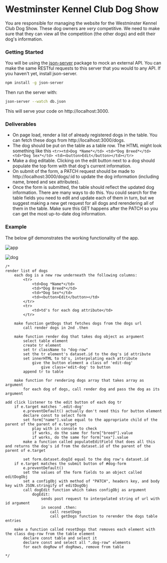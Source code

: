 # Westminster Kennel Club Dog Show

You are responsible for managing the website for the Westminster Kennel Club Dog Show. These dog owners are _very_ competitive. We need to make sure that they can view all the competition (the other dogs) and edit their dog's information.

### Getting Started

You will be using the [json-server](https://github.com/typicode/json-server) package to mock an external API. You can make the same RESTful requests to this server that you would to any API. If you haven't yet, install json-server.
```bash
npm install -g json-server
```

Then run the server with:
```bash
json-server --watch db.json
```

This will serve your code on http://localhost:3000.

### Deliverables

- On page load, render a list of already registered dogs in the table. You can fetch these dogs from http://localhost:3000/dogs.
- The dog should be put on the table as a table row. The HTML might look something like this `<tr><td>Dog *Name*</td> <td>*Dog Breed*</td> <td>*Dog Sex*</td> <td><button>Edit</button></td></tr>`
- Make a dog editable. Clicking on the edit button next to a dog should populate the top form with that dog's current information.
- On submit of the form, a PATCH request should be made to http://localhost:3000/dogs/:id to update the dog information (including name, breed and sex attributes).
- Once the form is submitted, the table should reflect the updated dog information. There are many ways to do this. You could search for the table fields you need to edit and update each of them in turn, but we suggest making a new get request for all dogs and rerendering all of them in the table. Make sure this GET happens after the PATCH so you can get the most up-to-date dog information.

### Example
The below gif demonstrates the working functionality of the app.

![app](assets/app.gif)

![dog](assets/dog-show.jpg)





```
/*
render list of dogs
    each dog is a new row underneath the following columns:
        <tr>
            <td>Dog *Name*</td> 
            <td>*Dog Breed*</td> 
            <td>*Dog Sex*</td> 
            <td><button>Edit</button></td>
        </tr>
        <tr>
            <td>td's for each dog attribute</td>
        </tr>

    make function getDogs that fetches dogs from the dogs url
        call render dogs in 2nd .then
    
    make function render dog that takes dog object as argument
        select table element
        create tr element
        set tr className to "dog-row"
        set the tr element's dataset.id to the dog's id attribute
        set innerHTML to td's, interpolating each attribute
            give the button element a class of 'edit-dog'
                give class='edit-dog' to button
        append tr to table

    make function for rendering dogs array that takes array as argument
        for each dog of dogs, call render dog and pass the dog as its argument

add click listener to the edit button of each dog tr
    if e.target matches '.edit-dog'
        e.preventDefault() actually don't need this for button element
        declare const to select form
        set form["name"].value equal to the appropriate child of the parent of the parent of e.target
            play with in console to check
            if works, do the same for form["breed"].value
            if works, do the same for form["sex"].value
        make a function called populateEditField that does all this and returns the dog's id from the dataset.id of the parent of the parent of e.target

        set form.dataset.dogId equal to the dog row's dataset.id
    if e.target matches the submit button of #dog-form
        e.preventDefault()
        set the values of the form fields to an object called editDogObj
        set a configObj with method of "PATCH", headers key, and body key with JSON.stringify of editDogObj
        call dogEdit function which takes configObj as argument
            dogEdit:
                sends post request to interpolated string of url with id argument
                in second .then:
                    call resetDogs
                    call getDogs function to rerender the dogs table entries

    make a function called resetDogs that removes each element with the class dog-row from the table element
        declare const table and select it
        declare const and select all ".dog-row" elements
        for each dogRow of dogRows, remove from table

*/
```
